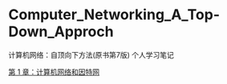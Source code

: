 # Computer_Networking_A_Top-Down_Approch

计算机网络：自顶向下方法(原书第7版) 个人学习笔记

[第 1 章：计算机网络和因特网](https://htmlpreview.github.io/?https://github.com/Lijunjie9502/Computer_Networking_Study_Note/blob/master/%E8%AE%A1%E7%AE%97%E6%9C%BA%E7%BD%91%E7%BB%9C%E8%87%AA%E9%A1%B6%E5%90%91%E4%B8%8B%E6%96%B9%E6%B3%95-%E7%AC%AC7%E7%89%88-%E5%AD%A6%E4%B9%A0%E7%AC%94%E8%AE%B0/ch1:%20%E8%AE%A1%E7%AE%97%E6%9C%BA%E7%BD%91%E7%BB%9C%E5%92%8C%E5%9B%A0%E7%89%B9%E7%BD%91.html)